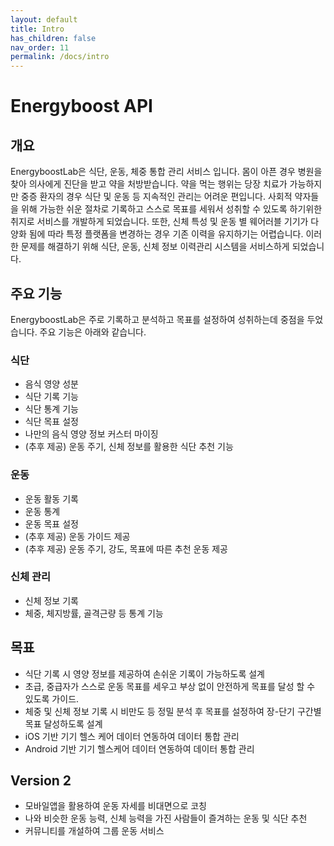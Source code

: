```yaml
---
layout: default
title: Intro
has_children: false
nav_order: 11
permalink: /docs/intro
---
```


# Energyboost API

## 개요
EnergyboostLab은 식단, 운동, 체중 통합 관리 서비스 입니다. 
몸이 아픈 경우 병원을 찾아 의사에게 진단을 받고 약을 처방받습니다. 약을 먹는 행위는 당장 치료가 가능하지만 중증 환자의 경우 식단 및 운동 등 지속적인 관리는 어려운 편입니다. 사회적 약자들을 위해 가능한 쉬운 절차로 기록하고 스스로 목표를 세워서 성취할 수 있도록 하기위한 취지로 서비스를 개발하게 되었습니다.
또한, 신체 특성 및 운동 별 웨어러블 기기가 다양화 됨에 따라 특정 플랫폼을 변경하는 경우 기존 이력을 유지하기는 어렵습니다. 이러한 문제를 해결하기 위해 식단, 운동, 신체 정보 이력관리 시스템을 서비스하게 되었습니다.


## 주요 기능
EnergyboostLab은 주로 기록하고 분석하고 목표를 설정하여 성취하는데 중점을 두었습니다.
주요 기능은 아래와 같습니다.

### 식단
- 음식 영양 성분
- 식단 기록 기능
- 식단 통계 기능
- 식단 목표 설정
- 나만의 음식 영양 정보 커스터 마이징
- (추후 제공) 운동 주기, 신체 정보를 활용한 식단 추천 기능

### 운동
- 운동 활동 기록
- 운동 통계
- 운동 목표 설정
- (추후 제공) 운동 가이드 제공
- (추후 제공) 운동 주기, 강도, 목표에 따른 추천 운동 제공

### 신체 관리
- 신체 정보 기록
- 체중, 체지방률, 골격근량 등 통계 기능

## 목표
- 식단 기록 시 영양 정보를 제공하여 손쉬운 기록이 가능하도록 설계
- 초급, 중급자가 스스로 운동 목표를 세우고 부상 없이 안전하게 목표를 달성 할 수 있도록 가이드. 
- 체중 및 신체 정보 기록 시 비만도 등 정밀 분석 후 목표를 설정하여 장-단기 구간별 목표 달성하도록 설계
- iOS 기반 기기 헬스 케어 데이터 연동하여 데이터 통합 관리
- Android 기반 기기 헬스케어 데이터 연동하여 데이터 통합 관리


## Version 2
- 모바일앱을 활용하여 운동 자세를 비대면으로 코칭
- 나와 비슷한 운동 능력, 신체 능력을 가진 사람들이 즐겨하는 운동 및 식단 추천
- 커뮤니티를 개설하여 그룹 운동 서비스